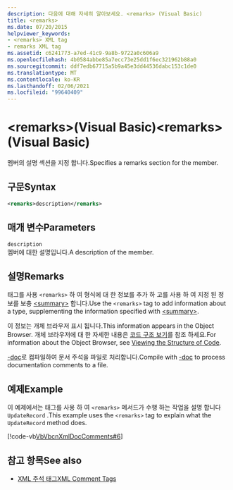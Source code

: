 ```yaml
---
description: 다음에 대해 자세히 알아보세요. <remarks> (Visual Basic)
title: <remarks>
ms.date: 07/20/2015
helpviewer_keywords:
- <remarks> XML tag
- remarks XML tag
ms.assetid: c6241773-a7ed-41c9-9a8b-9722a0c606a9
ms.openlocfilehash: 4b0584abbe85a7ecc73e25dd1f6ec321962b88a0
ms.sourcegitcommit: ddf7edb67715a5b9a45e3dd44536dabc153c1de0
ms.translationtype: MT
ms.contentlocale: ko-KR
ms.lasthandoff: 02/06/2021
ms.locfileid: "99640409"
---
```

# <a name="remarks-visual-basic"></a><span data-ttu-id="3aa8c-103">\<remarks>(Visual Basic)</span><span class="sxs-lookup"><span data-stu-id="3aa8c-103">\<remarks> (Visual Basic)</span></span>

<span data-ttu-id="3aa8c-104">멤버의 설명 섹션을 지정 합니다.</span><span class="sxs-lookup"><span data-stu-id="3aa8c-104">Specifies a remarks section for the member.</span></span>  
  
## <a name="syntax"></a><span data-ttu-id="3aa8c-105">구문</span><span class="sxs-lookup"><span data-stu-id="3aa8c-105">Syntax</span></span>  
  
```xml  
<remarks>description</remarks>  
```  
  
## <a name="parameters"></a><span data-ttu-id="3aa8c-106">매개 변수</span><span class="sxs-lookup"><span data-stu-id="3aa8c-106">Parameters</span></span>  

 `description`  
 <span data-ttu-id="3aa8c-107">멤버에 대한 설명입니다.</span><span class="sxs-lookup"><span data-stu-id="3aa8c-107">A description of the member.</span></span>  
  
## <a name="remarks"></a><span data-ttu-id="3aa8c-108">설명</span><span class="sxs-lookup"><span data-stu-id="3aa8c-108">Remarks</span></span>  

 <span data-ttu-id="3aa8c-109">태그를 사용 `<remarks>` 하 여 형식에 대 한 정보를 추가 하 고를 사용 하 여 지정 된 정보를 보충 [\<summary>](summary.md) 합니다.</span><span class="sxs-lookup"><span data-stu-id="3aa8c-109">Use the `<remarks>` tag to add information about a type, supplementing the information specified with [\<summary>](summary.md).</span></span>  
  
 <span data-ttu-id="3aa8c-110">이 정보는 개체 브라우저 표시 됩니다.</span><span class="sxs-lookup"><span data-stu-id="3aa8c-110">This information appears in the Object Browser.</span></span> <span data-ttu-id="3aa8c-111">개체 브라우저에 대 한 자세한 내용은 [코드 구조 보기](/visualstudio/ide/viewing-the-structure-of-code)를 참조 하세요.</span><span class="sxs-lookup"><span data-stu-id="3aa8c-111">For information about the Object Browser, see [Viewing the Structure of Code](/visualstudio/ide/viewing-the-structure-of-code).</span></span>  
  
 <span data-ttu-id="3aa8c-112">[-doc](../../reference/command-line-compiler/doc.md)로 컴파일하여 문서 주석을 파일로 처리합니다.</span><span class="sxs-lookup"><span data-stu-id="3aa8c-112">Compile with [-doc](../../reference/command-line-compiler/doc.md) to process documentation comments to a file.</span></span>  
  
## <a name="example"></a><span data-ttu-id="3aa8c-113">예제</span><span class="sxs-lookup"><span data-stu-id="3aa8c-113">Example</span></span>  

 <span data-ttu-id="3aa8c-114">이 예제에서는 태그를 사용 하 여 `<remarks>` 메서드가 수행 하는 작업을 설명 합니다 `UpdateRecord` .</span><span class="sxs-lookup"><span data-stu-id="3aa8c-114">This example uses the `<remarks>` tag to explain what the `UpdateRecord` method does.</span></span>  
  
 [!code-vb[VbVbcnXmlDocComments#6](~/samples/snippets/visualbasic/VS_Snippets_VBCSharp/VbVbcnXmlDocComments/VB/Class1.vb#6)]  
  
## <a name="see-also"></a><span data-ttu-id="3aa8c-115">참고 항목</span><span class="sxs-lookup"><span data-stu-id="3aa8c-115">See also</span></span>

- [<span data-ttu-id="3aa8c-116">XML 주석 태그</span><span class="sxs-lookup"><span data-stu-id="3aa8c-116">XML Comment Tags</span></span>](index.md)
